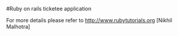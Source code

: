#Ruby on rails ticketee application

For more details please refer to http://www.rubytutorials.org 
[Nikhil Malhotra]
